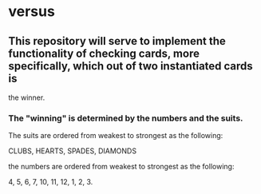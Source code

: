 # versus


 ## This repository will serve to implement the functionality of checking cards, more specifically, which out of two instantiated cards is 
 the winner.

 ### The "winning" is determined by the numbers and the suits.

 The suits are ordered from weakest to strongest as the following:

CLUBS, HEARTS, SPADES, DIAMONDS

the numbers are ordered from weakest to strongest as the following:

4, 5, 6, 7, 10, 11, 12, 1, 2, 3.
